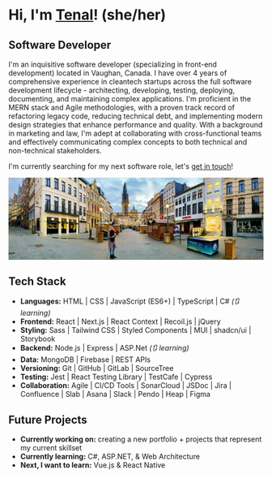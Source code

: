 # Hi, I'm [Tenal](https://tenalbourchier.com/)! (she/her)


## Software Developer 

I'm an inquisitive software developer (specializing in front-end development) located in Vaughan, Canada. I have over 4 years of comprehensive experience in cleantech startups across the full software development lifecycle - architecting, developing, testing, deploying, documenting, and maintaining complex applications. I'm proficient in the MERN stack and Agile methodologies, with a proven track record of refactoring legacy code, reducing technical debt, and implementing modern design strategies that enhance performance and quality. With a background in marketing and law, I'm adept at collaborating with cross-functional teams and effectively communicating complex concepts to both technical and non-technical stakeholders. 

I'm currently searching for my next software role, let's [get in touch](https://calendly.com/tenalbourchier)! 

<p align="center">   
   <img align="center" src="./tenal-in-antwerp.jpg" alt="Tenal standing in an empty street in Antwerp, Belgium">
</p>


## Tech Stack

- **Languages:** HTML | CSS | JavaScript (ES6+) | TypeScript | C# _(🔃 learning)_
- **Frontend:** React | Next.js | React Context | Recoil.js | jQuery 
- **Styling:** Sass | Tailwind CSS | Styled Components | MUI | shadcn/ui | Storybook
- **Backend:** Node.js | Express | ASP.Net _(🔃 learning)_   
- **Data:** MongoDB | Firebase | REST APIs
- **Versioning:** Git | GitHub | GitLab | SourceTree
- **Testing:** Jest | React Testing Library | TestCafe | Cypress   
- **Collaboration:** Agile | CI/CD Tools | SonarCloud | JSDoc | Jira | Confluence | Slab | Asana | Slack | Pendo | Heap | Figma

    
## Future Projects

- **Currently working on:** creating a new portfolio + projects that represent my current skillset      
- **Currently learning:** C#, ASP.NET, & Web Architecture
- **Next, I want to learn:** Vue.js & React Native
